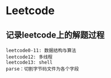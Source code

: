 # Leetcode
## 记录leetcode上的解题过程
```
leetcode0-11: 数据结构与算法
leetcode12: 多线程
leetcode13: shell
parse：切割字节码文件为各个字段
```